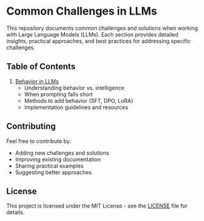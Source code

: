 # Common Challenges in LLMs

This repository documents common challenges and solutions when working with Large Language Models (LLMs). Each section provides detailed insights, practical approaches, and best practices for addressing specific challenges.

## Table of Contents

1. [Behavior in LLMs](./behavior_in_llms.md)
   - Understanding behavior vs. intelligence
   - When prompting falls short
   - Methods to add behavior (SFT, DPO, LoRA)
   - Implementation guidelines and resources

## Contributing

Feel free to contribute by:
- Adding new challenges and solutions
- Improving existing documentation
- Sharing practical examples
- Suggesting better approaches

## License

This project is licensed under the MIT License - see the [LICENSE](LICENSE) file for details.
